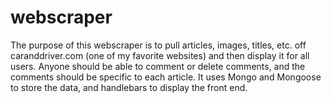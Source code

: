 # webscraper

The purpose of this webscraper is to pull articles, images, titles, etc. off caranddriver.com (one of my favorite websites) and then display it for all users. Anyone should be able to comment or delete comments, and the comments should be specific to each article. It uses Mongo and Mongoose to store the data, and handlebars to display the front end.

		
